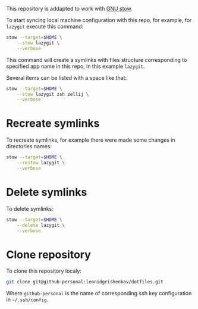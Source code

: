 This repository is addapted to work with [GNU stow](https://www.gnu.org/software/stow/).

To start syncing local machine configuration with this repo, for example, for `lazygit` execute this command:

```sh
stow --target=$HOME \
    --stow lazygit \
    --verbose
```

This command will create a symlinks with files structure corresponding to specified app name in this repo, in this example `lazygit`.


Several items can be listed with a space like that:

```sh
stow --target=$HOME \
    --stow lazygit zsh zellij \
    --verbose
```

# Recreate symlinks

To recreate symlinks, for example there were made some changes in directories names:

```sh
stow --target=$HOME \
    --restow lazygit \
    --verbose
```

# Delete symlinks

To delete symlinks:

```sh
stow --target=$HOME \
    --delete lazygit \
    --verbose
```

# Clone repository

To clone this repository localy:

```sh
git clone git@github-personal:leonidgrishenkov/dotfiles.git
```

Where `github-personal` is the name of corresponding ssh key configuration in `~/.ssh/config`.
